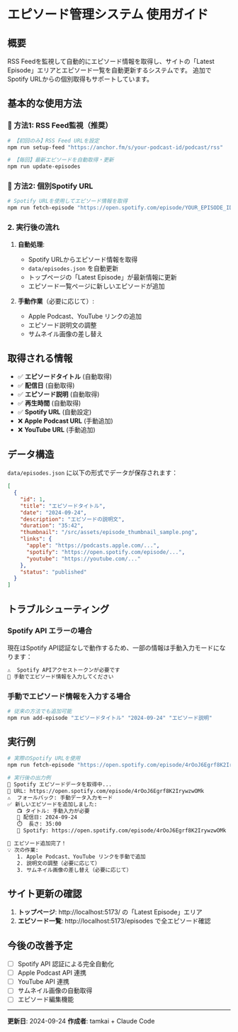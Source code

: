 # エピソード管理システム 使用ガイド

## 概要
RSS Feedを監視して自動的にエピソード情報を取得し、サイトの「Latest Episode」エリアとエピソード一覧を自動更新するシステムです。
追加でSpotify URLからの個別取得もサポートしています。

## 基本的な使用方法

### 🚀 方法1: RSS Feed監視（推奨）

```bash
# 【初回のみ】RSS Feed URLを設定
npm run setup-feed "https://anchor.fm/s/your-podcast-id/podcast/rss"

# 【毎回】最新エピソードを自動取得・更新
npm run update-episodes
```

### 📱 方法2: 個別Spotify URL

```bash
# Spotify URLを使用してエピソード情報を取得
npm run fetch-episode "https://open.spotify.com/episode/YOUR_EPISODE_ID"
```

### 2. 実行後の流れ

1. **自動処理**:
   - Spotify URLからエピソード情報を取得
   - `data/episodes.json` を自動更新
   - トップページの「Latest Episode」が最新情報に更新
   - エピソード一覧ページに新しいエピソードが追加

2. **手動作業**（必要に応じて）:
   - Apple Podcast、YouTube リンクの追加
   - エピソード説明文の調整
   - サムネイル画像の差し替え

## 取得される情報

- ✅ **エピソードタイトル** (自動取得)
- ✅ **配信日** (自動取得)
- ✅ **エピソード説明** (自動取得)
- ✅ **再生時間** (自動取得)
- ✅ **Spotify URL** (自動設定)
- ❌ **Apple Podcast URL** (手動追加)
- ❌ **YouTube URL** (手動追加)

## データ構造

`data/episodes.json` に以下の形式でデータが保存されます：

```json
[
  {
    "id": 1,
    "title": "エピソードタイトル",
    "date": "2024-09-24",
    "description": "エピソードの説明文",
    "duration": "35:42",
    "thumbnail": "/src/assets/episode_thumbnail_sample.png",
    "links": {
      "apple": "https://podcasts.apple.com/...",
      "spotify": "https://open.spotify.com/episode/...",
      "youtube": "https://youtube.com/..."
    },
    "status": "published"
  }
]
```

## トラブルシューティング

### Spotify API エラーの場合
現在はSpotify API認証なしで動作するため、一部の情報は手動入力モードになります：

```bash
⚠️  Spotify APIアクセストークンが必要です
📝 手動でエピソード情報を入力してください
```

### 手動でエピソード情報を入力する場合

```bash
# 従来の方法でも追加可能
npm run add-episode "エピソードタイトル" "2024-09-24" "エピソード説明"
```

## 実行例

```bash
# 実際のSpotify URLを使用
npm run fetch-episode "https://open.spotify.com/episode/4rOoJ6Egrf8K2IrywzwOMk"

# 実行後の出力例
🎵 Spotify エピソードデータを取得中...
🔗 URL: https://open.spotify.com/episode/4rOoJ6Egrf8K2IrywzwOMk
⚠️  フォールバック: 手動データ入力モード
✅ 新しいエピソードを追加しました:
   📺 タイトル: 手動入力が必要
   📅 配信日: 2024-09-24
   ⏱️  長さ: 35:00
   🔗 Spotify: https://open.spotify.com/episode/4rOoJ6Egrf8K2IrywzwOMk

🎉 エピソード追加完了！
💡 次の作業:
   1. Apple Podcast、YouTube リンクを手動で追加
   2. 説明文の調整（必要に応じて）
   3. サムネイル画像の差し替え（必要に応じて）
```

## サイト更新の確認

1. **トップページ**: http://localhost:5173/ の「Latest Episode」エリア
2. **エピソード一覧**: http://localhost:5173/episodes で全エピソード確認

## 今後の改善予定

- [ ] Spotify API 認証による完全自動化
- [ ] Apple Podcast API 連携
- [ ] YouTube API 連携
- [ ] サムネイル画像の自動取得
- [ ] エピソード編集機能

---
**更新日**: 2024-09-24
**作成者**: tamkai + Claude Code